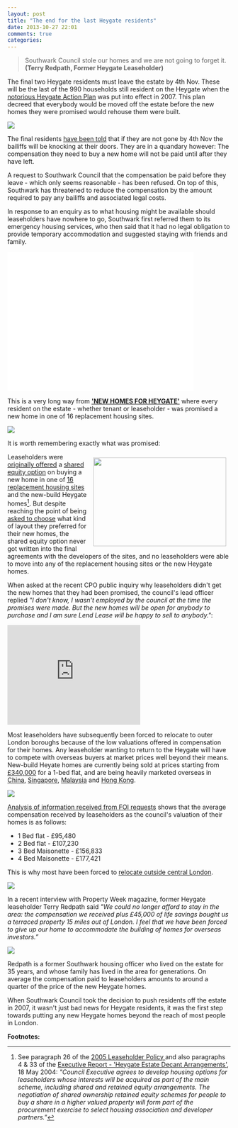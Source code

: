 ```yaml
---
layout: post
title: "The end for the last Heygate residents"
date: 2013-10-27 22:01
comments: true
categories: 
---
```

> Southwark Council stole our homes and we are not going to forget it. __(Terry Redpath, Former Heygate Leaseholder)__

The final two Heygate residents must leave the estate by 4th Nov. These will be the last of the 990 households still resident on the Heygate when the [notorious Heygate Action Plan](http://heygate.github.io/displacement.html) was put into effect in 2007. This plan decreed that everybody would be moved off the estate before the new homes they were promised would rehouse them were built.

![](http://crappistmartin.github.io/images/LendLeaseStoleMyHome.jpg)

The final residents [have been told](http://crappistmartin.github.io/images/LBS3Oct2013.pdf) that if they are not gone by 4th Nov the bailiffs will be knocking at their doors. They are in a quandary however: The compensation they need to buy a new home will not be paid until after they have left. 

A request to Southwark Council that the compensation be paid before they leave - which only seems reasonable - has been refused. On top of this, Southwark has threatened to reduce the compensation by the amount required to pay any bailiffs and associated legal costs. 

In response to an enquiry as to what housing might be available should leaseholders have nowhere to go, Southwark first referred them to its emergency housing services, who then said that it had no legal obligation to provide temporary accommodation and suggested staying with friends and family.

<iframe width="420" height="315" src="//www.youtube.com/embed/7SsoCxnluv4" frameborder="0" allowfullscreen></iframe>

This is a very long way from [__'NEW HOMES FOR HEYGATE'__](http://betterelephant.org/images/new_homes_for_heygate.pdf) where every resident on the estate - whether tenant or leaseholder - was promised a new home in one of 16 replacement housing sites. 

![](http://betterelephant.github.com/images/newhomesforheygate.jpg)

It is worth remembering exactly what was promised:

<a href="http://heygate.github.io/img/Appendix8.pdf"><img src="http://heygate.github.io/img/HeygateNews.jpg" width="300" height="200" align="right" style="margin: 10px; float: right"></a>

Leaseholders were <a href="http://heygate.github.io/img/HeygateLeaseholderPolicy2005.pdf">originally offered</a> a <a href="/images/HeygateLeaseholderToolkit.pdf">shared equity option</a> on buying a new home in one of <a href="http://betterelephant.org/images/new_homes_for_heygate.pdf">16 replacement housing sites</a> and the new-build Heygate homes[^1]. But despite reaching the point of being <a href="http://heygate.github.io/img/ChooseYourNewHome.pdf">asked to choose</a> what kind of layout they preferred for their new homes, the shared equity option never got written into the final agreements with the developers of the sites, and no leaseholders were able to move into any of the replacement housing sites or the new Heygate homes.

When asked at the recent CPO public inquiry why leaseholders didn't get the new homes that they had been promised, the council's lead officer replied _"I don't know, I wasn't employed by the council at the time the promises were made. But the new homes will be open for anybody to purchase and I am sure Lend Lease will be happy to sell to anybody."_: 

<iframe width="300" height="225" src="http://www.youtube.com/embed/bLIg4xGZrPI" frameborder="0" allowfullscreen></iframe>

Most leaseholders have subsequently been forced to relocate to outer London boroughs because of the low valuations offered in compensation for their homes. Any leaseholder wanting to return to the Heygate will have to compete with overseas buyers at market prices well beyond their means. New-build Heyate homes are currently being sold at prices starting from <a href="http://trafalgarplace.com">£340,000</a> for a 1-bed flat, and are being heavily marketed overseas in <a href="http://www2.hkej.com/property/article/id/77797">China</a>, <a href="http://www.65house.com/news/20130412/2638.html">Singapore</a>, <a href="http://www.theborneopost.com/2013/04/24/lend-lease-launches-trafalgar-place-development-in-london/">Malaysia</a> and <a href="http://colliersip.com/uk/trafalgar-place-london/">Hong Kong</a>.

![](http://crappistmartin.github.io/images/TrafalgarPlaceCN.png)

<a href="http://heygate.github.io/img/LBSHeygateacquisitionsOct2012.xls">Analysis of information received from FOI requests</a> shows that the average compensation received by leaseholders as the council's valuation of their homes is as follows:

* 1 Bed flat - £95,480
* 2 Bed flat - £107,230
* 3 Bed Maisonette - £156,833
* 4 Bed Maisonette - £177,421

This is why most have been forced to [relocate outside central London](/2013-06-08-the-heygate-diaspora).

![](http://crappistmartin.github.io/images/LeaseholderDisplacement3.png)

In a recent interview with Property Week magazine, former Heygate leaseholder Terry Redpath said _"We could no longer afford to stay in the area: the compensation we received plus £45,000 of life savings bought us a terraced property 15 miles out of London. I feel that we have been forced to give up our home to accommodate the building of homes for overseas investors.”_

![](http://heygate.github.io/img/TerryRedpath.jpg)

Redpath is a former Southwark housing officer who lived on the estate for 35 years, and whose family has lived in the area for generations. On average the compensation paid to leaseholders amounts to around a quarter of the price of the new Heygate homes.  


When Southwark Council took the decision to push residents off the estate in 2007, it wasn't just bad news for Heygate residents, it was the first step towards putting any new Heygate homes beyond the reach of most people in London.

__Footnotes:__

[^1]: See paragraph 26 of the <a href="http://heygate.github.io/img/leaseholderpolicy7.png">2005 Leaseholder Policy </a>and also paragraphs 4 & 33 of the <a href="http://heygate.github.io/img/18May2004.pdf">Executive Report - 'Heygate Estate Decant Arrangements'</a>, 18 May 2004: _"Council Executive agrees to develop housing options for leaseholders whose interests will be acquired as part of the main scheme, including shared and retained equity arrangements. The negotiation of shared ownership retained equity schemes for people to buy a share in a higher valued property will form part of the procurement exercise to select housing association and developer partners."_
